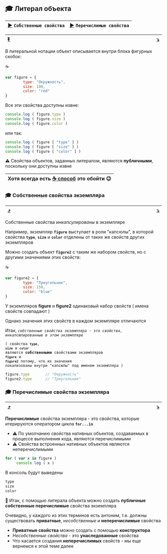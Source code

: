 <a name="literal"></a>
## 🎓 Литерал объекта

| [:arrow_forward:](#own) `Собственные свойства` | [:arrow_forward:](#enumerable) `Перечислимые свойства` |
|-|-|

| [:arrow_double_down:](#bottom) | <img width="800"/> | [:arrow_heading_down:](#own) |
|-|-|-|

В литеральной нотации объект описывается внутри блока фигурных скобок:

:coffee:
```javascript
var figure = {
        type: "Окружность",
        size: 100,
        color: "red"
}
```
Все эти свойства доступны извне:
```javascript
console.log ( figure.type )
console.log ( figure.size )
console.log ( figure.color )
```
или так:
```javascript
console.log ( figure [ "type" ] )
console.log ( figure [ "size" ] )
console.log ( figure [ "color" ] )
```
:warning: Свойства объектов, заданных литералом, являются **публичными**, поскольку они доступны извне

| Хотя всегда есть [:coffee: способ](object-literal-closure) это обойти :wink: |
|-|

<a name="own"></a>
### 🎓 Собственные свойства экземпляра

| [:arrow_heading_up:](#literal) | <img width="800"/> | [:arrow_heading_down:](#enumerable) |
|-|-|-|

Собственные свойства *инкапсулированы* в экземпляре

Например, экземпляр **`figure`** выступает в роли "капсюлы", в которой свойства **`type`**,  **`size`**  и  **`color`**  отделены от таких же свойств других экземпляров

Можно создать объект  **`figure2`**  с таким же набором свойств, но с другими значениями этих свойств:

:coffee:
```javascript
var figure2 = {
        type: "Треугольник",
        size: 150,
        color: "blue"
}
```
У экземпляров **figure** и **figure2** одинаковый набор свойств ( имена свойств совпадают )

Однако значения этих свойств в каждом экземпляре отличаются

Итак, *`собственные свойства экземпляра - это свойства, инкапсюлированные в этом экземпляре`*

<code>( свойства  **`type`**,  **`size`**  и  **`color`**  являются **собственными** свойствами экземпляров  **`figure`**  и  **`figure2`** потому, что их значения локализованы внутри "капсюлы" под именем экземпляра )</code>
```javascript
figure.type       // "Окружность"
figure2.type      // "Треугольник"
```

<a name="enumerable"></a>
### 🎓 Перечислимые свойства экземпляра

| [:arrow_heading_up:](#own) | <img width="800"/> | [:arrow_heading_down:](#Object) |
|-|-|-|

**Перечислимые** свойства экземпляра - это свойства, которые итерируются оператором цикла  **`for...in`**

* :warning: По умолчанию свойства нативных объектов, создаваемых в процессе выполнения кода, являются перечислимыми 
* :warning: Свойства встроенных нативных объектов являются неперечислимыми

```javascript
for ( var x in figure )
     console.log ( x )
```
В консоль будут выведены
```javascript
type
size
color
```
:memo: Итак, с помощью литерала объекта можно создать **публичные собственные перечислимые** свойства экземпляра

Очевидно, у каждого из этих терминов есть антоним, т.е. должны существовать **приватные**, *несобственные* и **неперечислимые** свойства

* **Приватные свойства** можно создать с помощью **конструктора**
* *Несобственные свойства* - это **унаследованные** свойства
* Что касается создания **неперечислимых** свойств - мы еще вернемся к этой теме далее
